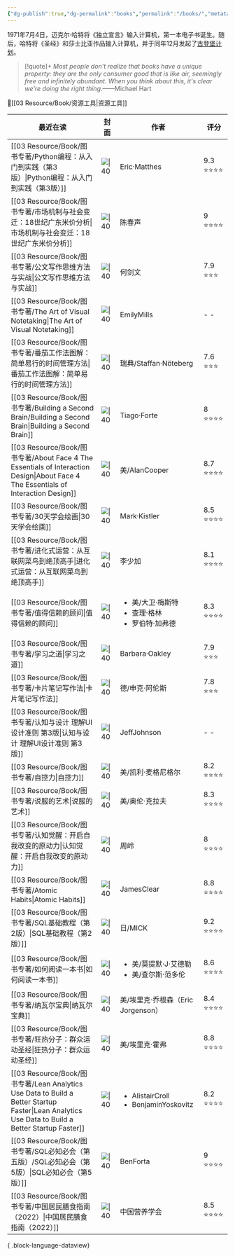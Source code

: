 ```yaml
---
{"dg-publish":true,"dg-permalink":"books","permalink":"/books/","metatags":{"description":"这里是 🏡Davon的数字花园，是个人不断发展的想法的集合，作为半成品的思考，在可探索的空间中，随时间推移不断播种、修剪、塑造","og:site_name":"DavonOs","og:title":"饶丰书房","og:type":"article","og:url":"https://zuji.eu.org/books","og:image":null,"og:image:width":"400","og:image:alt":"articlecover","og:locale":"zh_cn"},"tags":["books"],"created":"2024-05-24T10:11:06.173+08:00","updated":"2025-05-08T11:04:01.101+08:00"}
---
```


1971年7月4日，迈克尔·哈特将《独立宣言》输入计算机，第一本电子书诞生。随后，哈特将《圣经》和莎士比亚作品输入计算机，并于同年12月发起了[古登堡计划](https://www.gutenberg.org/)。

>[!quote]+ 
>*Most people don't realize that books have a unique property: they are the only consumer good that is like air, seemingly free and infinitely abundant. When you think about this, it's clear we're doing the right thing.*——Michael Hart

🔎[[03 Resource/Book/资源工具\|资源工具]]

| 最近在读                                                                                                                                            | 封面                                                                                                                            | 作者                                                        | 评分       |
| ----------------------------------------------------------------------------------------------------------------------------------------------- | ----------------------------------------------------------------------------------------------------------------------------- | --------------------------------------------------------- | -------- |
| [[03 Resource/Book/图书专著/Python编程：从入门到实践（第3版）\|Python编程：从入门到实践（第3版）]]                                                                         | ![\|40](https://img.alicdn.com/i2/101450072/O1CN01vnmrBj1CP1LlhPSyR-101450072.jpg)                                            | Eric·Matthes                                              | 9.3 ⭐⭐⭐⭐ |
| [[03 Resource/Book/图书专著/市场机制与社会变迁：18世纪广东米价分析\|市场机制与社会变迁：18世纪广东米价分析]]                                                                         | ![\|40](https://cdn.weread.qq.com/weread/cover/94/cpPlatform_1hVrQnbydwCg3sx3VdyNoZ/t6_cpPlatform_1hVrQnbydwCg3sx3VdyNoZ.jpg) | 陈春声                                                       | 9 ⭐⭐⭐⭐   |
| [[03 Resource/Book/图书专著/公文写作思维方法与实战\|公文写作思维方法与实战]]                                                                                           | ![\|40](https://piccdn3.umiwi.com/uploader/image/cms_ebook/ddimg_202304200115/cms_1910086ac0012eb4.jpg)                       | 何剑文                                                       | 7.9 ⭐⭐⭐  |
| [[03 Resource/Book/图书专著/The Art of Visual Notetaking\|The Art of Visual Notetaking]]                                                         | ![\|40](https://m.media-amazon.com/images/I/81CCVAmtqfL._SY425_.jpg)                                                          | EmilyMills                                                | \- \-    |
| [[03 Resource/Book/图书专著/番茄工作法图解：简单易行的时间管理方法\|番茄工作法图解：简单易行的时间管理方法]]                                                                           | ![\|40](https://live-cecom-image.bj.bcebos.com/trans_image/ac0d3f27c92b5243d85a25629634a4b4.jpg)                              | 瑞典/Staffan·Nöteberg                                       | 7.6 ⭐⭐⭐  |
| [[03 Resource/Book/图书专著/Building a Second Brain/Building a Second Brain\|Building a Second Brain]]                                           | ![\|40](https://m.media-amazon.com/images/I/61PxZdCkHAL._SL1500_.jpg)                                                         | Tiago·Forte                                               | 8 ⭐⭐⭐⭐   |
| [[03 Resource/Book/图书专著/About Face 4 The Essentials of Interaction Design\|About Face 4 The Essentials of Interaction Design]]               | ![\|40](https://img14.360buyimg.com/n5/s720x720_jfs/t1/108297/21/13537/189047/5e9ff37eE4dc78bd5/593dbf73f1f4b1e9.jpg)         | 美/AlanCooper                                              | 8.7 ⭐⭐⭐⭐ |
| [[03 Resource/Book/图书专著/30天学会绘画\|30天学会绘画]]                                                                                                   | ![\|40](https://cdn.weread.qq.com/outpic/50/3000008050.jpg)                                                                   | Mark·Kistler                                              | 8.5 ⭐⭐⭐⭐ |
| [[03 Resource/Book/图书专著/进化式运营：从互联网菜鸟到绝顶高手\|进化式运营：从互联网菜鸟到绝顶高手]]                                                                               | ![\|40](https://wfqqreader-1252317822.image.myqcloud.com/cover/156/933156/t6_933156.jpg)                                      | 李少加                                                       | 8.1 ⭐⭐⭐⭐ |
| [[03 Resource/Book/图书专著/值得信赖的顾问\|值得信赖的顾问]]                                                                                                   | ![\|40](https://wfqqreader-1252317822.image.myqcloud.com/cover/133/933133/t6_933133.jpg)                                      | <ul><li>美/大卫·梅斯特</li><li>查理·格林</li><li>罗伯特·加弗德</li></ul>  | 8.3 ⭐⭐⭐⭐ |
| [[03 Resource/Book/图书专著/学习之道\|学习之道]]                                                                                                         | ![\|40](https://cdn.weread.qq.com/weread/cover/96/YueWen_843465/t6_YueWen_843465.jpg)                                         | Barbara·Oakley                                            | 7.9 ⭐⭐⭐  |
| [[03 Resource/Book/图书专著/卡片笔记写作法\|卡片笔记写作法]]                                                                                                   | ![\|40](https://www.diguage.com/images/books/how-to-take-smart-notes.jpg)                                                     | 德/申克·阿伦斯                                                  | 7.8 ⭐⭐⭐  |
| [[03 Resource/Book/图书专著/认知与设计 理解UI设计准则 第3版\|认知与设计 理解UI设计准则 第3版]]                                                                             | ![\|40](https://i5.walmartimages.com/asr/e40fda23-efe4-469c-8f94-b1e7d8686d77.f371457f88a369e391c302eceb43f9fc.jpeg)          | JeffJohnson                                               | \- \-    |
| [[03 Resource/Book/图书专著/自控力\|自控力]]                                                                                                           | ![\|40](https://gss0.baidu.com/7LsWdDW5_xN3otqbppnN2DJv/doc/pic/item/2f738bd4b31c870136d6f3ac2f7f9e2f0708ff1c.jpg)            | 美/凯利·麦格尼格尔                                                | 8.2 ⭐⭐⭐⭐ |
| [[03 Resource/Book/图书专著/说服的艺术\|说服的艺术]]                                                                                                       | ![\|40](https://pic.arkread.com/cover/ebook/f/407678746.1663919576.jpg)                                                       | 美/奥伦·克拉夫                                                  | 8.3 ⭐⭐⭐⭐ |
| [[03 Resource/Book/图书专著/认知觉醒：开启自我改变的原动力\|认知觉醒：开启自我改变的原动力]]                                                                                   | ![\|40](https://cdn.weread.qq.com/weread/cover/86/YueWen_33628204/t6_YueWen_33628204.jpg)                                     | 周岭                                                        | 8 ⭐⭐⭐⭐   |
| [[03 Resource/Book/图书专著/Atomic Habits\|Atomic Habits]]                                                                                       | ![\|40](https://jamesclear.com/wp-content/uploads/2019/04/atomicHC-flat-1-e1556572683325.jpg)                                 | JamesClear                                                | 8.8 ⭐⭐⭐⭐ |
| [[03 Resource/Book/图书专著/SQL基础教程（第2版）\|SQL基础教程（第2版）]]                                                                                         | ![\|40](https://file.ituring.com.cn/LargeCover/1712477631b07b9f5895)                                                          | 日/MICK                                                    | 9.2 ⭐⭐⭐⭐ |
| [[03 Resource/Book/图书专著/如何阅读一本书\|如何阅读一本书]]                                                                                                   | ![\|40](https://wfqqreader-1252317822.image.myqcloud.com/cover/810/23723810/t6_23723810.jpg)                                  | <ul><li>美/莫提默·J·艾德勒</li><li>美/查尔斯·范多伦</li></ul>           | 8.6 ⭐⭐⭐⭐ |
| [[03 Resource/Book/图书专著/纳瓦尔宝典\|纳瓦尔宝典]]                                                                                                       | ![\|40](https://cover.read.duokan.com/mfsv2/download/fdsc3/p01Coz5Gypkc/ng1gdlOiXUbfkf.jpg)                                   | 美/埃里克·乔根森（Eric Jorgenson）                                 | 8.4 ⭐⭐⭐⭐ |
| [[03 Resource/Book/图书专著/狂热分子：群众运动圣经\|狂热分子：群众运动圣经]]                                                                                           | ![\|40](https://img1.doubanio.com/view/subject/l/public/s28036829.jpg)                                                        | 美/埃里克·霍弗                                                  | 8.8 ⭐⭐⭐⭐ |
| [[03 Resource/Book/图书专著/Lean Analytics Use Data to Build a Better Startup Faster\|Lean Analytics Use Data to Build a Better Startup Faster]] | ![\|40](https://m.media-amazon.com/images/I/6130r1y4XzL._SL1500_.jpg)                                                         | <ul><li>AlistairCroll</li><li>BenjaminYoskovitz</li></ul> | 8.2 ⭐⭐⭐⭐ |
| [[03 Resource/Book/图书专著/SQL必知必会（第五版）/SQL必知必会（第5版）\|SQL必知必会（第5版）]]                                                                            | ![\|40](https://wfqqreader-1252317822.image.myqcloud.com/cover/685/34336685/t6_34336685.jpg)                                  | BenForta                                                  | 9 ⭐⭐⭐⭐   |
| [[03 Resource/Book/图书专著/中国居民膳食指南（2022）\|中国居民膳食指南（2022）]]                                                                                     | ![\|40](http://dg.cnsoc.org/images/fengmian2022.jpg)                                                                          | 中国营养学会                                                    | 8.5 ⭐⭐⭐⭐ |

{ .block-language-dataview}